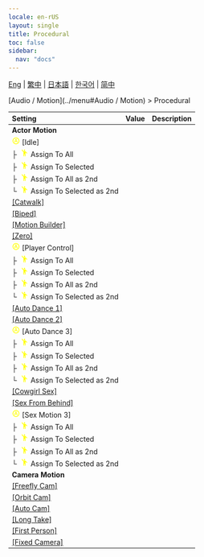 ```yaml
---
locale: en-rUS
layout: single
title: Procedural
toc: false
sidebar:
  nav: "docs"
---
```

[Eng](/dancexr/menu/2025.4/motion/procedural) | [繁中](/tw/dancexr/menu/2025.4/motion/procedural) | [日本語](/jp/dancexr/menu/2025.4/motion/procedural) | [한국어](/kr/dancexr/menu/2025.4/motion/procedural) | [简中](/zh/dancexr/menu/2025.4/motion/procedural)

[Audio / Motion](../menu#Audio / Motion) > Procedural



| Setting | Value | Description |
| :--- | --- | :--- |
|<nobr> <b>Actor Motion</b></nobr>|| 
|<nobr> ![auto_round icon](/images/icon/ic_auto_round.png)  [Idle]</nobr>|| 
|<nobr>├&nbsp; ![motion icon](/images/icon/ic_motion.png)  Assign To All</nobr>|| 
|<nobr>├&nbsp; ![motion icon](/images/icon/ic_motion.png)  Assign To Selected</nobr>|| 
|<nobr>├&nbsp; ![motion icon](/images/icon/ic_motion.png)  Assign To All as 2nd</nobr>|| 
|<nobr>└&nbsp; ![motion icon](/images/icon/ic_motion.png)  Assign To Selected as 2nd</nobr>|| 
| [[Catwalk]](catwalk) |
| [[Biped]](biped) |
| [[Motion Builder]](motion_builder) |
| [[Zero]](zero) |
|<nobr> ![auto_round icon](/images/icon/ic_auto_round.png)  [Player Control]</nobr>|| 
|<nobr>├&nbsp; ![motion icon](/images/icon/ic_motion.png)  Assign To All</nobr>|| 
|<nobr>├&nbsp; ![motion icon](/images/icon/ic_motion.png)  Assign To Selected</nobr>|| 
|<nobr>├&nbsp; ![motion icon](/images/icon/ic_motion.png)  Assign To All as 2nd</nobr>|| 
|<nobr>└&nbsp; ![motion icon](/images/icon/ic_motion.png)  Assign To Selected as 2nd</nobr>|| 
| [[Auto Dance 1]](auto_dance_1) |
| [[Auto Dance 2]](auto_dance_2) |
|<nobr> ![auto_round icon](/images/icon/ic_auto_round.png)  [Auto Dance 3]</nobr>|| 
|<nobr>├&nbsp; ![motion icon](/images/icon/ic_motion.png)  Assign To All</nobr>|| 
|<nobr>├&nbsp; ![motion icon](/images/icon/ic_motion.png)  Assign To Selected</nobr>|| 
|<nobr>├&nbsp; ![motion icon](/images/icon/ic_motion.png)  Assign To All as 2nd</nobr>|| 
|<nobr>└&nbsp; ![motion icon](/images/icon/ic_motion.png)  Assign To Selected as 2nd</nobr>|| 
| [[Cowgirl Sex]](cowgirl_sex) |
| [[Sex From Behind]](sex_from_behind) |
|<nobr> ![auto_round icon](/images/icon/ic_auto_round.png)  [Sex Motion 3]</nobr>|| 
|<nobr>├&nbsp; ![motion icon](/images/icon/ic_motion.png)  Assign To All</nobr>|| 
|<nobr>├&nbsp; ![motion icon](/images/icon/ic_motion.png)  Assign To Selected</nobr>|| 
|<nobr>├&nbsp; ![motion icon](/images/icon/ic_motion.png)  Assign To All as 2nd</nobr>|| 
|<nobr>└&nbsp; ![motion icon](/images/icon/ic_motion.png)  Assign To Selected as 2nd</nobr>|| 
|<nobr> <b>Camera Motion</b></nobr>|| 
| [[Freefly Cam]](freefly_cam) |
| [[Orbit Cam]](orbit_cam) |
| [[Auto Cam]](auto_cam) |
| [[Long Take]](long_take) |
| [[First Person]](first_person) |
| [[Fixed Camera]](fixed_camera) |
